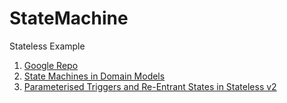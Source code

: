 StateMachine
============

Stateless Example

1. [Google Repo](https://code.google.com/p/stateless/)
1. [State Machines in Domain Models](http://blogs.msdn.com/b/nblumhardt/archive/2009/04/16/state-machines-in-domain-models.aspx)
1. [Parameterised Triggers and Re-Entrant States in Stateless v2](http://blogs.msdn.com/b/nblumhardt/archive/2009/08/30/parameterised-triggers-and-re-entrant-states-in-stateless-v2.aspx)
